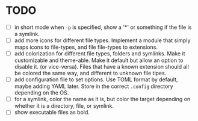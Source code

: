 # TODO

- [ ] in short mode when `-p` is specified, show a '*' or something if the file
is a symlink.
- [ ] add more icons for different file types. Implement a module that simply
maps icons to file-types, and file file-types to extensions.
- [ ] add colorization for different file types, folders and symlinks. Make it
customizable and theme-able. Make it default but allow an option to disable it.
(or vice-versa). Files that have a known extension should all be colored the same
way, and different to unknown file tipes.
- [ ] add configuration file to set options. Use TOML format by default,
maybe adding YAML later. Store in the correct `.config` directory depending on
the OS.
- [ ] for a symlink, color the name as it is, but color the target depending on
whether it is a directory, file, or symlink.
- [ ] show executable files as bold.
